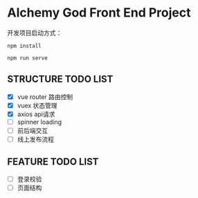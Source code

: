# Alchemy God Front End Project
开发项目启动方式：
```
npm install
  
npm run serve
```
## STRUCTURE TODO LIST
 
- [x] vue router 路由控制
- [x] vuex 状态管理
- [x] axios api请求
- [ ] spinner loading
- [ ] 前后端交互
- [ ] 线上发布流程

## FEATURE TODO LIST

- [ ] 登录校验
- [ ] 页面结构